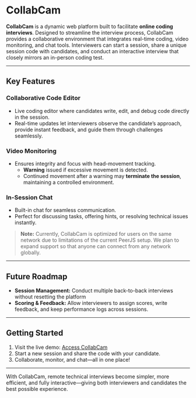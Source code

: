 # CollabCam

**CollabCam** is a dynamic web platform built to facilitate **online coding interviews**. Designed to streamline the interview process, CollabCam provides a collaborative environment that integrates real-time coding, video monitoring, and chat tools. Interviewers can start a session, share a unique session code with candidates, and conduct an interactive interview that closely mirrors an in-person coding test.

---

## Key Features

### Collaborative Code Editor  
- Live coding editor where candidates write, edit, and debug code directly in the session.  
- Real-time updates let interviewers observe the candidate’s approach, provide instant feedback, and guide them through challenges seamlessly.

### Video Monitoring  
- Ensures integrity and focus with head-movement tracking.  
  - **Warning** issued if excessive movement is detected.  
  - Continued movement after a warning may **terminate the session**, maintaining a controlled environment.

### In-Session Chat  
- Built-in chat for seamless communication.  
- Perfect for discussing tasks, offering hints, or resolving technical issues instantly.

> **Note:** Currently, CollabCam is optimized for users on the same network due to limitations of the current PeerJS setup. We plan to expand support so that anyone can connect from any network globally.

---

## Future Roadmap

- **Session Management:** Conduct multiple back-to-back interviews without resetting the platform
- **Scoring & Feedback:** Allow interviewers to assign scores, write feedback, and keep performance logs across sessions.  

---

## Getting Started

1. Visit the live demo: [Access CollabCam]([https://collabcam.onrender.com/](https://code2face.onrender.com/))  
2. Start a new session and share the code with your candidate.  
3. Collaborate, monitor, and chat—all in one place!

---

With CollabCam, remote technical interviews become simpler, more efficient, and fully interactive—giving both interviewers and candidates the best possible experience.
